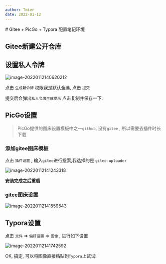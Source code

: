 ```yaml
---
author: Tmier
date: 2022-01-12
---
```

<ToxicSoup />
# Gitee + PicGo + Typora 配置笔记环境

## Gitee新建公开仓库

## 设置私人令牌

![image-20220112140620212](https://gitee.com/yunfei2022/image-picgo/raw/master/img/202201121406311.png)

点击 `生成新令牌` 权限我是默认全选, 点击 `提交` 

提交后会弹出`私人令牌生成提示` 点击复制并保存一下.

## PicGo设置

> PicGo提供的图床设置模板中之一`github`, 没有`gitee` , 所以需要去插件时长下载

### 添加gitee图床模板

点击 `插件设置` , 输入`gitee`进行搜索,我选择的是 `gitee-uploader`

![image-20220112141243318](https://gitee.com/yunfei2022/image-picgo/raw/master/img/202201121412374.png)

**安装完成之后重启**

### gitee图床设置

![image-20220112141559543](https://gitee.com/yunfei2022/image-picgo/raw/master/img/202201121415581.png)

## Typora设置

点击 `文件` => `偏好设置` => `图像` , 进行如下设置

![image-20220112141742592](https://gitee.com/yunfei2022/image-picgo/raw/master/img/202201121417642.png)

OK, 搞定, 可以将图像直接粘贴到`Typora`上试试!